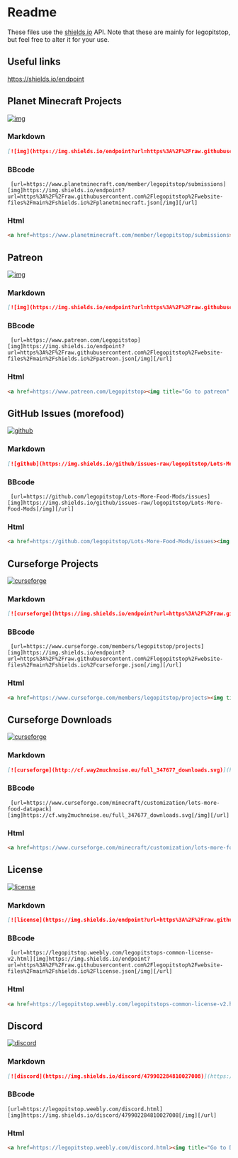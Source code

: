 # Readme
These files use the [shields.io](https://shields.io/) API. Note that these are mainly for legopitstop, but feel free to alter it for your use.

## Useful links
https://shields.io/endpoint

## Planet Minecraft Projects
[![img](https://img.shields.io/endpoint?url=https%3A%2F%2Fraw.githubusercontent.com%2Flegopitstop%2Fwebsite-files%2Fmain%2Fshields.io%2Fplanetminecraft.json)](https://www.planetminecraft.com/member/legopitstop/submissions "Go to planet minecraft")
### Markdown
```markdown
[![img](https://img.shields.io/endpoint?url=https%3A%2F%2Fraw.githubusercontent.com%2Flegopitstop%2Fwebsite-files%2Fmain%2Fshields.io%2Fplanetminecraft.json)](https://www.planetminecraft.com/member/legopitstop/submissions "Go to planet minecraft")
```
### BBcode
```BBcode
 [url=https://www.planetminecraft.com/member/legopitstop/submissions][img]https://img.shields.io/endpoint?url=https%3A%2F%2Fraw.githubusercontent.com%2Flegopitstop%2Fwebsite-files%2Fmain%2Fshields.io%2Fplanetminecraft.json[/img][/url]
 ```
### Html
```html
<a href=https://www.planetminecraft.com/member/legopitstop/submissions><img title="Go to planet minecraft" src="https://img.shields.io/endpoint?url=https%3A%2F%2Fraw.githubusercontent.com%2Flegopitstop%2Fwebsite-files%2Fmain%2Fshields.io%2Fplanetminecraft.json"></a>
```

## Patreon
[![img](https://img.shields.io/endpoint?url=https%3A%2F%2Fraw.githubusercontent.com%2Flegopitstop%2Fwebsite-files%2Fmain%2Fshields.io%2Fpatreon.json)](https://www.patreon.com/Legopitstop "Go to patreon")
### Markdown
```markdown
[![img](https://img.shields.io/endpoint?url=https%3A%2F%2Fraw.githubusercontent.com%2Flegopitstop%2Fwebsite-files%2Fmain%2Fshields.io%2Fpatreon.json)](https://www.patreon.com/Legopitstop "Go to patreon")
```
### BBcode
```BBcode
 [url=https://www.patreon.com/Legopitstop][img]https://img.shields.io/endpoint?url=https%3A%2F%2Fraw.githubusercontent.com%2Flegopitstop%2Fwebsite-files%2Fmain%2Fshields.io%2Fpatreon.json[/img][/url]
 ```
### Html
```html
<a href=https://www.patreon.com/Legopitstop><img title="Go to patreon" src="https://img.shields.io/endpoint?url=https%3A%2F%2Fraw.githubusercontent.com%2Flegopitstop%2Fwebsite-files%2Fmain%2Fshields.io%2Fpatreon.json"></a>
```

## GitHub Issues (morefood)
[![github](https://img.shields.io/github/issues-raw/legopitstop/Lots-More-Food-Mods)](https://github.com/legopitstop/Lots-More-Food-Mods/issues "Go to Github")
### Markdown
```markdown
[![github](https://img.shields.io/github/issues-raw/legopitstop/Lots-More-Food-Mods)](https://github.com/legopitstop/Lots-More-Food-Mods/issues "Go to Github")
```
### BBcode
```BBcode
 [url=https://github.com/legopitstop/Lots-More-Food-Mods/issues][img]https://img.shields.io/github/issues-raw/legopitstop/Lots-More-Food-Mods[/img][/url]
 ```
### Html
```html
<a href=https://github.com/legopitstop/Lots-More-Food-Mods/issues><img title="Go to Github" src="https://img.shields.io/github/issues-raw/legopitstop/Lots-More-Food-Mods"></a>
```

## Curseforge Projects
[![curseforge](https://img.shields.io/endpoint?url=https%3A%2F%2Fraw.githubusercontent.com%2Flegopitstop%2Fwebsite-files%2Fmain%2Fshields.io%2Fcurseforge.json)](https://www.curseforge.com/members/legopitstop/projects "Go to curseforge")
### Markdown
```markdown
[![curseforge](https://img.shields.io/endpoint?url=https%3A%2F%2Fraw.githubusercontent.com%2Flegopitstop%2Fwebsite-files%2Fmain%2Fshields.io%2Fcurseforge.json)](https://www.curseforge.com/members/legopitstop/projects "Go to curseforge")
```
### BBcode
```BBcode
 [url=https://www.curseforge.com/members/legopitstop/projects][img]https://img.shields.io/endpoint?url=https%3A%2F%2Fraw.githubusercontent.com%2Flegopitstop%2Fwebsite-files%2Fmain%2Fshields.io%2Fcurseforge.json[/img][/url]
 ```
### Html
```html
<a href=https://www.curseforge.com/members/legopitstop/projects><img title="Go to curseforge" src="https://img.shields.io/endpoint?url=https%3A%2F%2Fraw.githubusercontent.com%2Flegopitstop%2Fwebsite-files%2Fmain%2Fshields.io%2Fcurseforge.json"></a>
```

## Curseforge Downloads
[![curseforge](http://cf.way2muchnoise.eu/full_347677_downloads.svg)](https://www.curseforge.com/minecraft/customization/lots-more-food-datapack "Go to curseforge")
### Markdown
```markdown
[![curseforge](http://cf.way2muchnoise.eu/full_347677_downloads.svg)](https://www.curseforge.com/minecraft/customization/lots-more-food-datapack "Go to curseforge")
```
### BBcode
```BBcode
 [url=https://www.curseforge.com/minecraft/customization/lots-more-food-datapack][img]https://cf.way2muchnoise.eu/full_347677_downloads.svg[/img][/url]
 ```
### Html
```html
<a href=https://www.curseforge.com/minecraft/customization/lots-more-food-datapack><img title="Go to curseforge" src="https://cf.way2muchnoise.eu/full_347677_downloads.svg"></a>
```

## License
[![license](https://img.shields.io/endpoint?url=https%3A%2F%2Fraw.githubusercontent.com%2Flegopitstop%2Fwebsite-files%2Fmain%2Fshields.io%2Flicense.json)](https://legopitstop.weebly.com/legopitstops-common-license-v2.html "Go to legopitstop.weebly.com")
### Markdown
```markdown
[![license](https://img.shields.io/endpoint?url=https%3A%2F%2Fraw.githubusercontent.com%2Flegopitstop%2Fwebsite-files%2Fmain%2Fshields.io%2Flicense.json)](https://legopitstop.weebly.com/legopitstops-common-license-v2.html "Go to legopitstop.weebly.com")
```
### BBcode
```BBcode
 [url=https://legopitstop.weebly.com/legopitstops-common-license-v2.html][img]https://img.shields.io/endpoint?url=https%3A%2F%2Fraw.githubusercontent.com%2Flegopitstop%2Fwebsite-files%2Fmain%2Fshields.io%2Flicense.json[/img][/url]
 ```
### Html
```html
<a href=https://legopitstop.weebly.com/legopitstops-common-license-v2.html><img title="Go to legopitstop.weebly.com" src="https://img.shields.io/endpoint?url=https%3A%2F%2Fraw.githubusercontent.com%2Flegopitstop%2Fwebsite-files%2Fmain%2Fshields.io%2Flicense.json"></a>
```

## Discord
[![discord](https://img.shields.io/discord/479902284810027008)](https://legopitstop.weebly.com/discord.html "Go to legopitstop.weebly.com")
### Markdown
```markdown
[![discord](https://img.shields.io/discord/479902284810027008)](https://legopitstop.weebly.com/discord.html "Go to legopitstop.weebly.com")
```
### BBcode
```BBcode
[url=https://legopitstop.weebly.com/discord.html][img]https://img.shields.io/discord/479902284810027008[/img][/url]
```
### Html
```html
<a href=https://legopitstop.weebly.com/discord.html><img title="Go to Discord" src="https://img.shields.io/discord/479902284810027008)"></a>
```